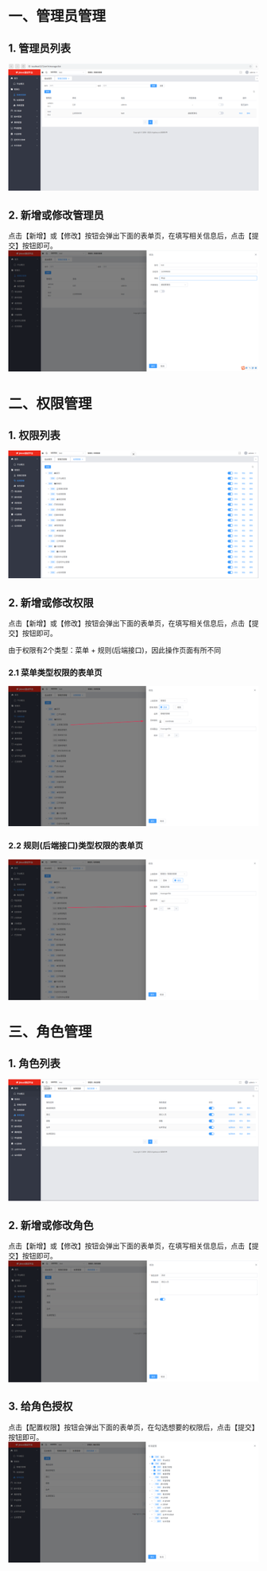# 一、管理员管理
## 1. 管理员列表
![](../img/manager/list.png)
   
## 2. 新增或修改管理员
点击【新增】或【修改】按钮会弹出下面的表单页，在填写相关信息后，点击【提交】按钮即可。
![](../img/manager/form.png)

# 二、权限管理
## 1. 权限列表
![](../img/rule/list.png)
   
## 2. 新增或修改权限
点击【新增】或【修改】按钮会弹出下面的表单页，在填写相关信息后，点击【提交】按钮即可。 

由于权限有2个类型：菜单 + 规则(后端接口)，因此操作页面有所不同
### 2.1 菜单类型权限的表单页
![](../img/rule/menu_form.png)
### 2.2 规则(后端接口)类型权限的表单页
![](../img/rule/rule_form.png)

# 三、角色管理
## 1. 角色列表
![](../img/role/list.png)
   
## 2. 新增或修改角色
点击【新增】或【修改】按钮会弹出下面的表单页，在填写相关信息后，点击【提交】按钮即可。 
![](../img/role/form.png)
   
## 3. 给角色授权
点击【配置权限】按钮会弹出下面的表单页，在勾选想要的权限后，点击【提交】按钮即可。
![](../img/role/perms.png)

